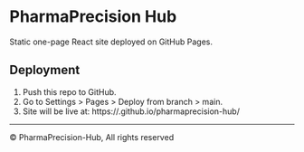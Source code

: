 # PharmaPrecision Hub

Static one-page React site deployed on GitHub Pages.

## Deployment
1. Push this repo to GitHub.
2. Go to Settings > Pages > Deploy from branch > main.
3. Site will be live at: https://<username>.github.io/pharmaprecision-hub/

---

© PharmaPrecision-Hub, All rights reserved
